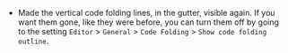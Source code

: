 - Made the vertical code folding lines, in the gutter, visible again. If you want them gone, like they were before, you
  can turn them off by going to the setting `Editor` > `General` > `Code Folding` > `Show code folding outline`.